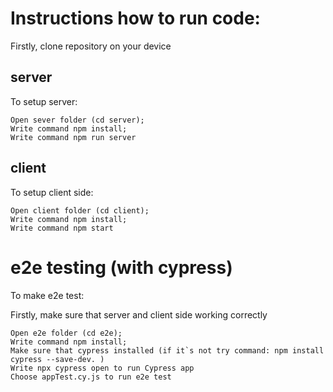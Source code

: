 # Instructions how to run code:

Firstly, clone repository on your device

## server

To setup server:

```
Open sever folder (cd server);
Write command npm install;
Write command npm run server
```

## client

To setup client side:

```
Open client folder (cd client);
Write command npm install;
Write command npm start
```

# e2e testing (with cypress)

To make e2e test:

Firstly, make sure that server and client side working correctly

```
Open e2e folder (cd e2e);
Write command npm install;
Make sure that cypress installed (if it`s not try command: npm install cypress --save-dev. )
Write npx cypress open to run Cypress app
Choose appTest.cy.js to run e2e test
```
